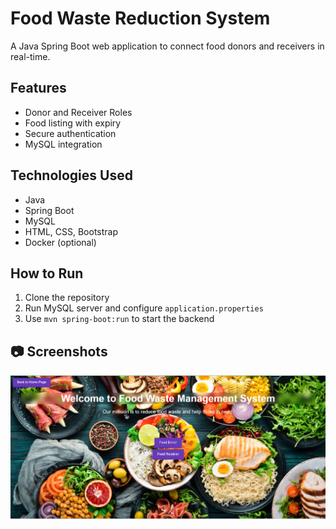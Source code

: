 # Food Waste Reduction System

A Java Spring Boot web application to connect food donors and receivers in real-time.

## Features
- Donor and Receiver Roles
- Food listing with expiry
- Secure authentication
- MySQL integration

## Technologies Used
- Java
- Spring Boot
- MySQL
- HTML, CSS, Bootstrap
- Docker (optional)

## How to Run
1. Clone the repository
2. Run MySQL server and configure `application.properties`
3. Use `mvn spring-boot:run` to start the backend

## 📷 Screenshots

![App Screenshot](Screenshot%202025-05-24%20175450.png)

